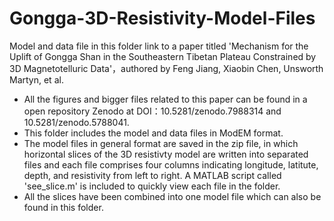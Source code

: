 # Gongga-3D-Resistivity-Model-Files
Model and data file in this folder link to a paper titled 'Mechanism for the Uplift of Gongga Shan in the Southeastern Tibetan Plateau Constrained by 3D Magnetotelluric Data'，authored by Feng Jiang, Xiaobin Chen, Unsworth Martyn, et al.

* All the figures and bigger files related to this paper can be found in a open repository Zenodo at DOI：10.5281/zenodo.7988314 and 10.5281/zenodo.5788041.
* This folder includes the model and data files in ModEM format. 
* The model files in general format are saved in the zip file, in which horizontal slices of the 3D resistivty model are written into separated files and each file comprises four columns indicating longitude, latitute, depth, and resistivity from left to right. A MATLAB script called 'see_slice.m' is included to quickly view each file in the folder.
* All the slices have been combined into one model file which can also be found in this folder.
